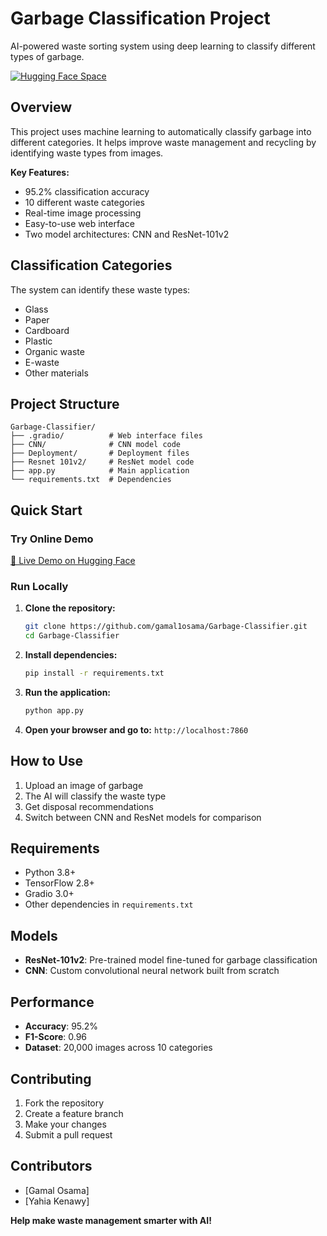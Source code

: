 # Garbage Classification Project

AI-powered waste sorting system using deep learning to classify different types of garbage.

[![Hugging Face Space](https://img.shields.io/badge/🤗%20Hugging%20Face-Demo-yellow)](https://huggingface.co/spaces/yahiakenawy/Garbage_Classification)

## Overview

This project uses machine learning to automatically classify garbage into different categories. It helps improve waste management and recycling by identifying waste types from images.

**Key Features:**
- 95.2% classification accuracy
- 10 different waste categories
- Real-time image processing
- Easy-to-use web interface
- Two model architectures: CNN and ResNet-101v2

## Classification Categories

The system can identify these waste types:
- Glass
- Paper
- Cardboard
- Plastic
- Organic waste
- E-waste
- Other materials

## Project Structure

```
Garbage-Classifier/
├── .gradio/          # Web interface files
├── CNN/              # CNN model code
├── Deployment/       # Deployment files
├── Resnet 101v2/     # ResNet model code
├── app.py            # Main application
└── requirements.txt  # Dependencies
```

## Quick Start

### Try Online Demo
[🔗 Live Demo on Hugging Face](https://huggingface.co/spaces/yahiakenawy/Garbage_Classification)

### Run Locally

1. **Clone the repository:**
   ```bash
   git clone https://github.com/gamal1osama/Garbage-Classifier.git
   cd Garbage-Classifier
   ```

2. **Install dependencies:**
   ```bash
   pip install -r requirements.txt
   ```

3. **Run the application:**
   ```bash
   python app.py
   ```

4. **Open your browser and go to:** `http://localhost:7860`

## How to Use

1. Upload an image of garbage
2. The AI will classify the waste type
3. Get disposal recommendations
4. Switch between CNN and ResNet models for comparison

## Requirements

- Python 3.8+
- TensorFlow 2.8+
- Gradio 3.0+
- Other dependencies in `requirements.txt`

## Models

- **ResNet-101v2**: Pre-trained model fine-tuned for garbage classification
- **CNN**: Custom convolutional neural network built from scratch

## Performance

- **Accuracy**: 95.2%
- **F1-Score**: 0.96
- **Dataset**: 20,000 images across 10 categories

## Contributing

1. Fork the repository
2. Create a feature branch
3. Make your changes
4. Submit a pull request

## Contributors

- [Gamal Osama]
- [Yahia Kenawy]



**Help make waste management smarter with AI!**
